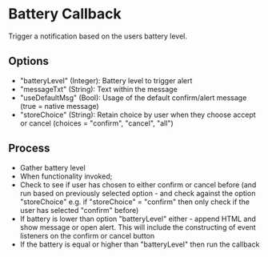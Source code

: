 Battery Callback
================

Trigger a notification based on the users battery level.

## Options
- "batteryLevel" (Integer): Battery level to trigger alert
- "messageTxt" (String): Text within the message
- "useDefaultMsg" (Bool): Usage of the default confirm/alert message (true = native message)
- "storeChoice" (String): Retain choice by user when they choose accept or cancel (choices = "confirm", "cancel", "all")

## Process
- Gather battery level
- When functionality invoked;
 - Check to see if user has chosen to either confirm or cancel before (and run based on previously selected option - and check against the option "storeChoice" e.g. if "storeChoice" = "confirm" then only check if the user has selected "confirm" before)
 - If battery is lower than option "batteryLevel" either - append HTML and show message or open alert. This will include the constructing of event listeners on the confirm or cancel button
 - If the battery is equal or higher than "batteryLevel" then run the callback

